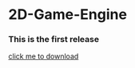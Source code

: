 # 2D-Game-Engine
### This is the first release
[click me to download](https://github.com/Sir-STAWWOOOPIID/2D-Game-Engine/blob/main/README.md)
